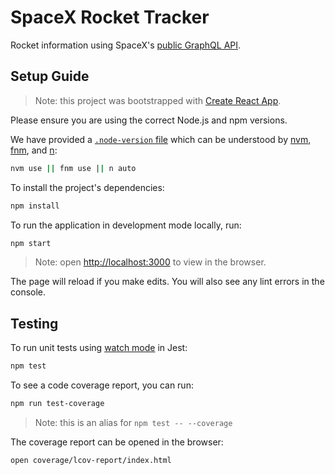 # SpaceX Rocket Tracker

Rocket information using SpaceX's [public GraphQL API](https://studio.apollographql.com/public/SpaceX-pxxbxen/home?variant=current).

## Setup Guide

> Note: this project was bootstrapped with [Create React App](https://github.com/facebook/create-react-app).

Please ensure you are using the correct Node.js and npm versions.

We have provided a [`.node-version` file](https://github.com/shadowspawn/node-version-usage)
which can be understood by [nvm](https://github.com/nvm-sh/nvm),
[fnm](https://github.com/Schniz/fnm), and [n](https://github.com/tj/n):

```zsh
nvm use || fnm use || n auto
```

To install the project's dependencies:

```zsh
npm install
```

To run the application in development mode locally, run:

```zsh
npm start
```

> Note: open [http://localhost:3000](http://localhost:3000) to view in the browser.

The page will reload if you make edits.
You will also see any lint errors in the console.

## Testing

To run unit tests using [watch mode](https://jestjs.io/blog/2017/02/21/jest-19-immersive-watch-mode-test-platform-improvements) in Jest:

```zsh
npm test
```

To see a code coverage report, you can run:

```zsh
npm run test-coverage
```

> Note: this is an alias for `npm test -- --coverage`

The coverage report can be opened in the browser:

```zsh
open coverage/lcov-report/index.html
```
